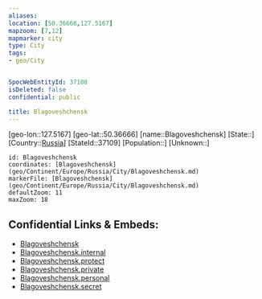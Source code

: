 ```yaml
---
aliases: 
location: [50.36666,127.5167]
mapzoom: [7,12] 
mapmarker: city 
type: City
tags:
- geo/City


SpocWebEntityId: 37108
isDeleted: false
confidential: public

title: Blagoveshchensk
---
```

[geo-lon::127.5167]
[geo-lat::50.36666]
[name::Blagoveshchensk]
[State::]
[Country::[Russia](geo/Continent/Europe/Russia.md)]
[StateId::37109]
[Population::]
[Unknown::]


```leaflet
id: Blagoveshchensk
coordinates: [Blagoveshchensk](geo/Continent/Europe/Russia/City/Blagoveshchensk.md)
markerFile: [Blagoveshchensk](geo/Continent/Europe/Russia/City/Blagoveshchensk.md)
defaultZoom: 11 
maxZoom: 18
```


## Confidential Links & Embeds: 
- [Blagoveshchensk](../../../../../../_public/geo/Continent/Europe/Russia/City/Blagoveshchensk.md) 
- [Blagoveshchensk.internal](../../../../../../_internal/geo/Continent/Europe/Russia/City/Blagoveshchensk.internal.md) 
- [Blagoveshchensk.protect](../../../../../../_protect/geo/Continent/Europe/Russia/City/Blagoveshchensk.protect.md) 
- [Blagoveshchensk.private](../../../../../../_private/geo/Continent/Europe/Russia/City/Blagoveshchensk.private.md) 
- [Blagoveshchensk.personal](../../../../../../_personal/geo/Continent/Europe/Russia/City/Blagoveshchensk.personal.md) 
- [Blagoveshchensk.secret](../../../../../../_secret/geo/Continent/Europe/Russia/City/Blagoveshchensk.secret.md) 

